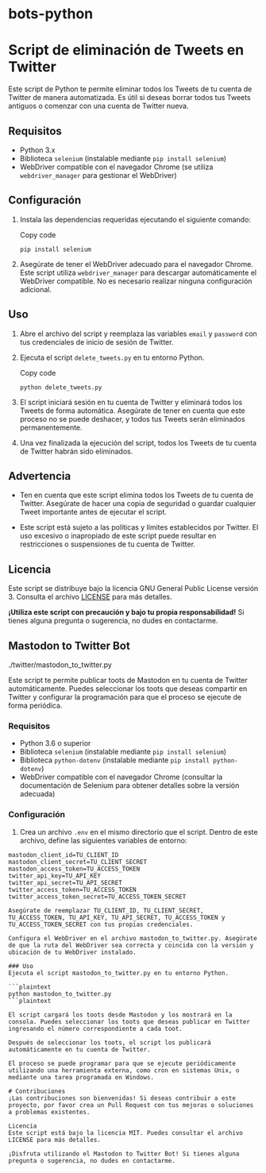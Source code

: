 # bots-python

Script de eliminación de Tweets en Twitter
==========================================

Este script de Python te permite eliminar todos los Tweets de tu cuenta de Twitter de manera automatizada. Es útil si deseas borrar todos tus Tweets antiguos o comenzar con una cuenta de Twitter nueva.

Requisitos
----------

* Python 3.x
* Biblioteca `selenium` (instalable mediante `pip install selenium`)
* WebDriver compatible con el navegador Chrome (se utiliza `webdriver_manager` para gestionar el WebDriver)

Configuración
-------------

1.  Instala las dependencias requeridas ejecutando el siguiente comando:
    
    Copy code
    
    `pip install selenium` 
    
2.  Asegúrate de tener el WebDriver adecuado para el navegador Chrome. Este script utiliza `webdriver_manager` para descargar automáticamente el WebDriver compatible. No es necesario realizar ninguna configuración adicional.
    

Uso
---

1.  Abre el archivo del script y reemplaza las variables `email` y `password` con tus credenciales de inicio de sesión de Twitter.
    
2.  Ejecuta el script `delete_tweets.py` en tu entorno Python.
    
    Copy code
    
    `python delete_tweets.py` 
    
3.  El script iniciará sesión en tu cuenta de Twitter y eliminará todos los Tweets de forma automática. Asegúrate de tener en cuenta que este proceso no se puede deshacer, y todos tus Tweets serán eliminados permanentemente.
    
4.  Una vez finalizada la ejecución del script, todos los Tweets de tu cuenta de Twitter habrán sido eliminados.
    

Advertencia
-----------

* Ten en cuenta que este script elimina todos los Tweets de tu cuenta de Twitter. Asegúrate de hacer una copia de seguridad o guardar cualquier Tweet importante antes de ejecutar el script.
    
* Este script está sujeto a las políticas y límites establecidos por Twitter. El uso excesivo o inapropiado de este script puede resultar en restricciones o suspensiones de tu cuenta de Twitter.
    

Licencia
--------

Este script se distribuye bajo la licencia GNU General Public License versión 3. Consulta el archivo [LICENSE](LICENSE) para más detalles.

**¡Utiliza este script con precaución y bajo tu propia responsabilidad!** Si tienes alguna pregunta o sugerencia, no dudes en contactarme.

## Mastodon to Twitter Bot

./twitter/mastodon_to_twitter.py

Este script te permite publicar toots de Mastodon en tu cuenta de Twitter automáticamente. Puedes seleccionar los toots que deseas compartir en Twitter y configurar la programación para que el proceso se ejecute de forma periódica.

### Requisitos

- Python 3.6 o superior
- Biblioteca `selenium` (instalable mediante `pip install selenium`)
- Biblioteca `python-dotenv` (instalable mediante `pip install python-dotenv`)
- WebDriver compatible con el navegador Chrome (consultar la documentación de Selenium para obtener detalles sobre la versión adecuada)

### Configuración

1. Crea un archivo `.env` en el mismo directorio que el script. Dentro de este archivo, define las siguientes variables de entorno:

```plaintext
mastodon_client_id=TU_CLIENT_ID
mastodon_client_secret=TU_CLIENT_SECRET
mastodon_access_token=TU_ACCESS_TOKEN
twitter_api_key=TU_API_KEY
twitter_api_secret=TU_API_SECRET
twitter_access_token=TU_ACCESS_TOKEN
twitter_access_token_secret=TU_ACCESS_TOKEN_SECRET

Asegúrate de reemplazar TU_CLIENT_ID, TU_CLIENT_SECRET, TU_ACCESS_TOKEN, TU_API_KEY, TU_API_SECRET, TU_ACCESS_TOKEN y TU_ACCESS_TOKEN_SECRET con tus propias credenciales.

Configura el WebDriver en el archivo mastodon_to_twitter.py. Asegúrate de que la ruta del WebDriver sea correcta y coincida con la versión y ubicación de tu WebDriver instalado.

### Uso
Ejecuta el script mastodon_to_twitter.py en tu entorno Python.

```plaintext
python mastodon_to_twitter.py
```plaintext

El script cargará los toots desde Mastodon y los mostrará en la consola. Puedes seleccionar los toots que deseas publicar en Twitter ingresando el número correspondiente a cada toot.

Después de seleccionar los toots, el script los publicará automáticamente en tu cuenta de Twitter.

El proceso se puede programar para que se ejecute periódicamente utilizando una herramienta externa, como cron en sistemas Unix, o mediante una tarea programada en Windows.

# Contribuciones
¡Las contribuciones son bienvenidas! Si deseas contribuir a este proyecto, por favor crea un Pull Request con tus mejoras o soluciones a problemas existentes.

Licencia
Este script está bajo la licencia MIT. Puedes consultar el archivo LICENSE para más detalles.

¡Disfruta utilizando el Mastodon to Twitter Bot! Si tienes alguna pregunta o sugerencia, no dudes en contactarme.